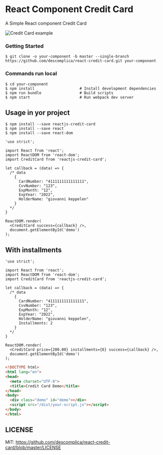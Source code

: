 # React Component Credit Card

A Simple React component Credit Card

![Credit Card example](https://cloud.githubusercontent.com/assets/602111/10577543/e33e37ea-764a-11e5-830d-1d7f1a8d24c2.png)

### Getting Started

```shell
$ git clone -o your-component -b master --single-branch https://github.com/descomplica/react-credit-card.git your-component
```

### Commands run local
```shell
$ cd your-component
$ npm install                    # Install development dependencies
$ npm run bundle                 # Build scripts
$ npm start                      # Run webpack dev server
```

## Usage in yor project
```shell
$ npm install --save reactjs-credit-card
$ npm install --save react
$ npm install --save react-dom
```

```JS
'use strict';

import React from 'react';
import ReactDOM from 'react-dom';
import CreditCard from 'reactjs-credit-card';

let callback = (data) => {
  /* data
    {
      CardNumber: "4111111111111111",
      CvvNumber: "123",
      ExpMonth: "12",
      ExpYear: "2022",
      HolderName: "giovanni keppelen"
    }
  */
}

ReactDOM.render(
  <CreditCard success={callback} />,
  document.getElementById('demo')
);
```

## With installments
```JS
'use strict';

import React from 'react';
import ReactDOM from 'react-dom';
import CreditCard from 'reactjs-credit-card';

let callback = (data) => {
  /* data
    {
      CardNumber: "4111111111111111",
      CvvNumber: "123",
      ExpMonth: "12",
      ExpYear: "2022",
      HolderName: "giovanni keppelen",
      Installments: 2
    }
  */
}

ReactDOM.render(
  <CreditCard price={200.00} installments={6} success={callback} />,
  document.getElementById('demo')
);
```

```HTML
<!DOCTYPE html>
<html lang="en">
<head>
  <meta charset="UTF-8">
  <title>Credit Card Demo</title>
</head>
<body>
  <div class="demo" id="demo"></div>
  <script src="/dist/your-script.js"></script>
</body>
</html>
```

## LICENSE

MIT: https://github.com/descomplica/react-credit-card/blob/master/LICENSE
